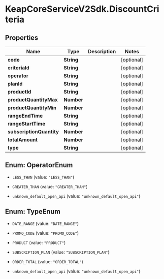 # KeapCoreServiceV2Sdk.DiscountCriteria

## Properties

Name | Type | Description | Notes
------------ | ------------- | ------------- | -------------
**code** | **String** |  | [optional] 
**criteriaId** | **String** |  | [optional] 
**operator** | **String** |  | [optional] 
**planId** | **String** |  | [optional] 
**productId** | **String** |  | [optional] 
**productQuantityMax** | **Number** |  | [optional] 
**productQuantityMin** | **Number** |  | [optional] 
**rangeEndTime** | **String** |  | [optional] 
**rangeStartTime** | **String** |  | [optional] 
**subscriptionQuantity** | **Number** |  | [optional] 
**totalAmount** | **Number** |  | [optional] 
**type** | **String** |  | [optional] 



## Enum: OperatorEnum


* `LESS_THAN` (value: `"LESS_THAN"`)

* `GREATER_THAN` (value: `"GREATER_THAN"`)

* `unknown_default_open_api` (value: `"unknown_default_open_api"`)





## Enum: TypeEnum


* `DATE_RANGE` (value: `"DATE_RANGE"`)

* `PROMO_CODE` (value: `"PROMO_CODE"`)

* `PRODUCT` (value: `"PRODUCT"`)

* `SUBSCRIPTION_PLAN` (value: `"SUBSCRIPTION_PLAN"`)

* `ORDER_TOTAL` (value: `"ORDER_TOTAL"`)

* `unknown_default_open_api` (value: `"unknown_default_open_api"`)




